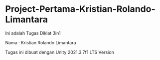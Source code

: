 # Project-Pertama-Kristian-Rolando-Limantara
Ini adalah Tugas Diklat 3in1

Nama : Kristian Rolando Limantara

Tugas ini dibuat dengan Unity 2021.3.7f1 LTS Version
